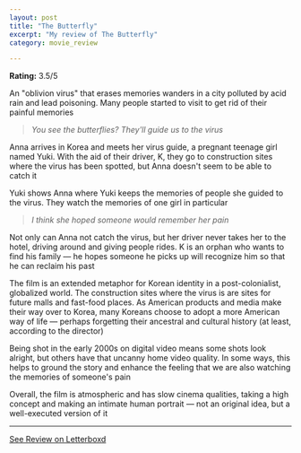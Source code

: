 ```yaml
---
layout: post
title: "The Butterfly"
excerpt: "My review of The Butterfly"
category: movie_review

---
```


**Rating:** 3.5/5

An "oblivion virus" that erases memories wanders in a city polluted by acid rain and lead poisoning. Many people started to visit to get rid of their painful memories
<blockquote><i>You see the butterflies? They'll guide us to the virus</i></blockquote>Anna arrives in Korea and meets her virus guide, a pregnant teenage girl named Yuki. With the aid of their driver, K, they go to construction sites where the virus has been spotted, but Anna doesn't seem to be able to catch it

Yuki shows Anna where Yuki keeps the memories of people she guided to the virus. They watch the memories of one girl in particular
<blockquote><i>I think she hoped someone would remember her pain</i></blockquote>Not only can Anna not catch the virus, but her driver never takes her to the hotel, driving around and giving people rides. K is an orphan who wants to find his family — he hopes someone he picks up will recognize him so that he can reclaim his past

The film is an extended metaphor for Korean identity in a post-colonialist, globalized world. The construction sites where the virus is are sites for future malls and fast-food places. As American products and media make their way over to Korea, many Koreans choose to adopt a more American way of life — perhaps forgetting their ancestral and cultural history (at least, according to the director)

Being shot in the early 2000s on digital video means some shots look alright, but others have that uncanny home video quality. In some ways, this helps to ground the story and enhance the feeling that we are also watching the memories of someone's pain

Overall, the film is atmospheric and has slow cinema qualities, taking a high concept and making an intimate human portrait — not an original idea, but a well-executed version of it

<hr>

[See Review on Letterboxd](https://boxd.it/4Uh79p)
